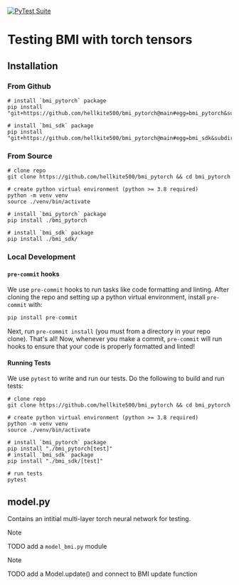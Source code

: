 [![PyTest Suite](https://github.com/hellkite500/bmi_pytorch/actions/workflows/pytest.yml/badge.svg)](https://github.com/hellkite500/bmi_pytorch/actions/workflows/pytest.yml)

# Testing BMI with torch tensors

## Installation

### From Github

```shell
# install `bmi_pytorch` package
pip install "git+https://github.com/hellkite500/bmi_pytorch@main#egg=bmi_pytorch&subdirectory=bmi_pytorch"

# install `bmi_sdk` package
pip install "git+https://github.com/hellkite500/bmi_pytorch@main#egg=bmi_sdk&subdirectory=bmi_sdk"
```

### From Source

```shell
# clone repo
git clone https://github.com/hellkite500/bmi_pytorch && cd bmi_pytorch

# create python virtual environment (python >= 3.8 required)
python -m venv venv
source ./venv/bin/activate

# install `bmi_pytorch` package
pip install ./bmi_pytorch

# install `bmi_sdk` package
pip install ./bmi_sdk/
```

### Local Development

#### `pre-commit` hooks

We use `pre-commit` hooks to run tasks like code formatting and linting.
After cloning the repo and setting up a python virtual environment, install `pre-commit` with:

```python
pip install pre-commit
```

Next, run `pre-commit install` (you must from a directory in your repo clone).
That's all!
Now, whenever you make a commit, `pre-commit` will run hooks to ensure that your code is properly formatted and linted!

#### Running Tests

We use `pytest` to write and run our tests. Do the following to build and run tests:

```shell
# clone repo
git clone https://github.com/hellkite500/bmi_pytorch && cd bmi_pytorch

# create python virtual environment (python >= 3.8 required)
python -m venv venv
source ./venv/bin/activate

# install `bmi_pytorch` package
pip install "./bmi_pytorch[test]"
# install `bmi_sdk` package
pip install "./bmi_sdk/[test]"

# run tests
pytest
```

## model.py
Contains an intitial multi-layer torch neural network for testing.

> [!NOTE]
> TODO add a `model_bmi.py` module

> [!NOTE]
> TODO add a Model.update() and connect to BMI update function
